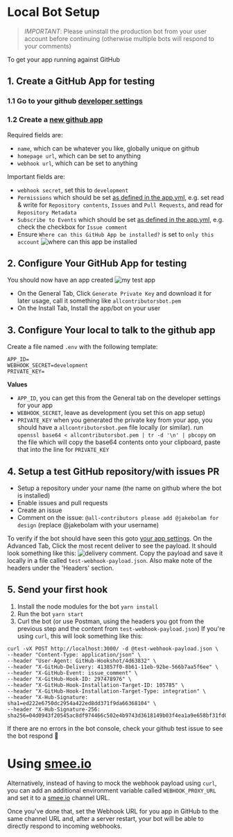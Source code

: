 # Local Bot Setup

> _IMPORTANT_: Please uninstall the production bot from your user account before continuing (otherwise multiple bots will respond to your comments)

To get your app running against GitHub

## 1. Create a GitHub App for testing

### 1.1 Go to your github [developer settings](https://github.com/settings/developers)

### 1.2 Create a [new github app](https://github.com/settings/apps/new)

Required fields are:

- `name`, which can be whatever you like, globally unique on github
- `homepage url`, which can be set to anything
- `webhook url`, which can be set to anything

Important fields are:

- `webhook secret`, set this to `development`
- `Permissions` which should be set [as defined in the app.yml](https://github.com/all-contributors/all-contributors-bot/blob/master/app.yml#L54), e.g. set read & write for `Repository contents`, `Issues` and `Pull Requests`, and read for `Repository Metadata`
- `Subscribe to Events` which should be set [as defined in the app.yml](https://github.com/all-contributors/all-contributors-bot/blob/master/app.yml#L15), e.g. check the checkbox for `Issue comment`
- Ensure `Where can this GitHub App be installed?` is set to `only this account`
  ![where can this app be installed](where-can-this-app-be-installed.png)

## 2. Configure Your GitHub App for testing

You should now have an app created
![my test app](app-created.png)

- On the General Tab, Click `Generate Private Key` and download it for later usage, call it something like `allcontributorsbot.pem`
- On the Install Tab, Install the app/bot on your user

## 3. Configure Your local to talk to the github app

Create a file named `.env` with the following template:

```
APP_ID=
WEBHOOK_SECRET=development
PRIVATE_KEY=
```

**Values**

- `APP_ID`, you can get this from the General tab on the developer settings for your app
- `WEBHOOK_SECRET`, leave as development (you set this on app setup)
- `PRIVATE_KEY` when you generated the private key from your app, you should have a `allcontributorsbot.pem` file locally (or similar). run `openssl base64 < allcontributorsbot.pem | tr -d '\n' | pbcopy` on the file which will copy the base64 contents onto your clipboard, paste that into the line for `PRIVATE_KEY`

## 4. Setup a test GitHub repository/with issues PR

- Setup a repository under your name (the name on github where the bot is installed)
- Enable issues and pull requests
- Create an issue
- Comment on the issue: `@all-contributors please add @jakebolam for design` (replace @jakebolam with your username)

To verify if the bot should have seen this goto [your app settings](https://github.com/settings/apps/). On the Advanced Tab, Click the most recent deliver to see the payload. It should look something like this:
![delivery comment](delivery-comment.png). Copy the payload and save it locally in a file called `test-webhook-payload.json`. Also make note of the headers under the 'Headers' section. 

## 5. Send your first hook

1. Install the node modules for the bot `yarn install`
2. Run the bot `yarn start`
3. Curl the bot (or use Postman, using the headers you got from the previous step and the content from `test-webhook-payload.json`)
   If you're using `curl`, this will look something like this:

```
curl -vX POST http://localhost:3000/ -d @test-webhook-payload.json \
--header "Content-Type: application/json" \
--header "User-Agent: GitHub-Hookshot/4d63832" \
--header "X-GitHub-Delivery: 413857f0-8b61-11eb-92be-566b7aa5f6ee" \
--header "X-GitHub-Event: issue_comment" \
--header "X-GitHub-Hook-ID: 297478976" \
--header "X-GitHub-Hook-Installation-Target-ID: 105785" \
--header "X-GitHub-Hook-Installation-Target-Type: integration" \
--header "X-Hub-Signature: sha1=ed222e6750dc2954a422ed8dd371f9da66368104" \
--header "X-Hub-Signature-256: sha256=04d0943f20545ac8df974466c502e4b9743d3618149b03f4ea1a9e658bf31fd0"
```

If there are no errors in the bot console, check your github test issue to see the bot respond :tada:

# Using [smee.io](https://smee.io/)

Alternatively, instead of having to mock the webhook payload using `curl`, you can add an additional environment variable called `WEBHOOK_PROXY_URL` and set it to a [smee.io](https://smee.io) channel URL.

Once you've done that, set the Webhook URL for you app in GitHub to the same channel URL and, after a server restart, your bot will be able to directly respond to incoming webhooks. 
